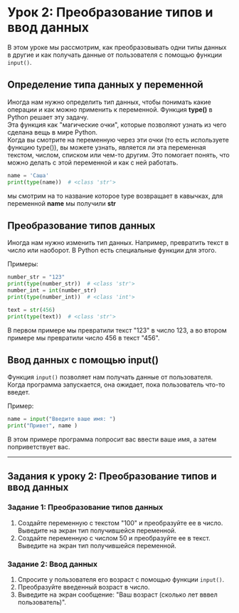 # Урок 2: Преобразование типов и ввод данных

В этом уроке мы рассмотрим, как преобразовывать одни типы данных в другие и как получать данные от пользователя с помощью функции `input()`.
## Определение типа данных у переменной
Иногда нам нужно определить тип данных, чтобы понимать какие операции и как можно применить к переменной.
Функция **type()**  в Python решает эту задачу.   
Эта функция как "магические очки", которые позволяют узнать из чего сделана вещь в мире Python.   
Когда вы смотрите на переменную через эти очки (то есть используете функцию type()), вы можете узнать, является ли эта переменная текстом,
числом, списком или чем-то другим. Это помогает понять, что можно делать с этой переменной и как с ней работать.
```python
name = 'Саша'
print(type(name))  # <class 'str'>
```
мы смотрим на то название которое type возвращает в кавычках, для переменной **name** мы получили **str**

## Преобразование типов данных

Иногда нам нужно изменить тип данных. Например, превратить текст в число или наоборот. В Python есть специальные функции для этого.

Примеры:
```python
number_str = "123"
print(type(number_str))  # <class 'str'>
number_int = int(number_str)
print(type(number_int))  # <class 'int'>

text = str(456)
print(type(text))  # <class 'str'>
```

В первом примере мы превратили текст "123" в число 123, а во втором примере мы превратили число 456 в текст "456".

## Ввод данных с помощью input()

Функция `input()` позволяет нам получать данные от пользователя. Когда программа запускается, она ожидает, пока пользователь что-то введет.

Пример:
```python
name = input("Введите ваше имя: ")
print("Привет", name )
```

В этом примере программа попросит вас ввести ваше имя, а затем поприветствует вас.

---

## Задания к уроку 2: Преобразование типов и ввод данных

### Задание 1: Преобразование типов данных

1. Создайте переменную с текстом "100" и преобразуйте ее в число. Выведите на экран тип получившейся переменной.
2. Создайте переменную с числом 50 и преобразуйте ее в текст. Выведите на экран тип получившейся переменной.

### Задание 2: Ввод данных

1. Спросите у пользователя его возраст с помощью функции `input()`.
2. Преобразуйте введенный возраст в число.
3. Выведите на экран сообщение: "Ваш возраст (сколько лет вввел пользователь)".
